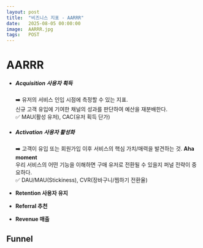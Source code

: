 ```yaml
---
layout: post
title:  "비즈니스 지표 - AARRR"
date:   2025-08-05 00:00:00
image:  AARRR.jpg
tags:   POST
---
```

# AARRR

- ##### **Acquisition 사용자 획득**

  ➡️ 유저의 서비스 인입 시점에 측정할 수 있는 지표.<br>신규 고객 유입에 기여한 채널의 성과를 판단하여 예산을 재분배한다.<br>✅ MAU(활성 유저), CAC(유저 획득 단가)

- ##### **Activation 사용자 활성화**

  ➡️ 고객이 유입 또는 회원가입 이후 서비스의 핵심 가치/매력을 발견하는 것. **Aha moment**<br>우리 서비스의 어떤 기능을 이해하면 구매 유저로 전환될 수 있을지 퍼널 전략이 중요하다.<br>✅ DAU/MAU(Stickiness), CVR(장바구니/찜하기 전환율)

- **Retention 사용자 유지**
- **Referral 추천**
- **Revenue 매출**



## Funnel

